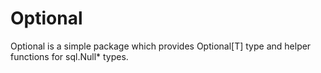 # Optional

Optional is a simple package which provides Optional[T] type and helper functions for sql.Null* types.
